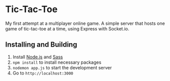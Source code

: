 Tic-Tac-Toe
===========

My first attempt at a multiplayer online game. A simple server that hosts one game of tic-tac-toe at a time, using Express with Socket.io.

Installing and Building
-----------------------

1. Install [Node.js](https://nodejs.org/en/download/) and [Sass](http://sass-lang.com/install)
1. `npm install` to install necessary packages
1. `nodemon app.js` to start the development server
1. Go to `http://localhost:3000`
